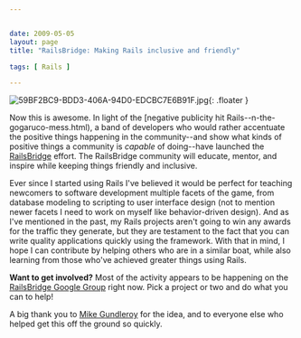 ```yaml
---


date: 2009-05-05
layout: page
title: "RailsBridge: Making Rails inclusive and friendly"

tags: [ Rails ]

---
```


![59BF2BC9-BDD3-406A-94D0-EDCBC7E6B91F.jpg](/uploads/2009/05/59bf2bc9-bdd3-406a-94d0-edcbc7e6b91f.jpg){: .floater }

Now this is awesome. In light of the [negative publicity hit Rails--n-the-gogaruco-mess.html),
a band of developers who would rather accentuate the positive things
happening in the community--and show what kinds of positive things a
community is *capable* of doing--have launched the
[RailsBridge](http://www.railsbridge.org/) effort. The RailsBridge
community will educate, mentor, and inspire while keeping things
friendly and inclusive.

Ever since I started using Rails I've believed it would be perfect for
teaching newcomers to software development multiple facets of the game,
from database modeling to scripting to user interface design (not to
mention newer facets I need to work on myself like behavior-driven
design). And as I've mentioned in the past, my Rails projects aren't
going to win any awards for the traffic they generate, but they are
testament to the fact that you can write quality applications quickly
using the framework. With that in mind, I hope I can contribute by
helping others who are in a similar boat, while also learning from those
who've achieved greater things using Rails.

**Want to get involved?** Most of the activity appears to be happening
on the [RailsBridge Google
Group](http://groups.google.com/group/railsbridge?hl=en) right now. Pick
a project or two and do what you can to help!

A big thank you to [Mike Gundleroy](http://www.afreshcup.com/) for the
idea, and to everyone else who helped get this off the ground so
quickly.
